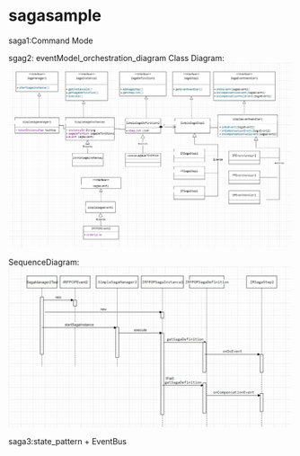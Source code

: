 # sagasample
saga1:Command Mode

sgag2: eventModel_orchestration_diagram
Class Diagram:
![image](./src/main/resources/static/ClassDiagram.jpg)

SequenceDiagram:
![image](./src/main/resources/static/SequenceDiagram.jpg)

saga3:state_pattern + EventBus
